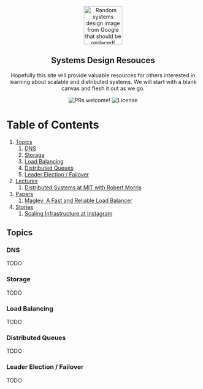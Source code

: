 <p align="center">
  <img src="https://miro.medium.com/max/2000/1*UXYdhUocJfSHSdV3vRn8OQ.png" alt="Random systems design image from Google that should be replaced!" width="100">
</p>

<h2 align="center">
  Systems Design Resouces
</h2>

<p align="center">
  Hopefully this site will provide valuable resources for others interested in learning about scalable and distributed systems. We will start with a blank canvas and flesh it out as we go.
</p>

<p align="center">
  <img src="https://img.shields.io/badge/PRs-Welcome!-yellowgreen" alt="PRs welcome!" />

  <img alt="License" src="https://img.shields.io/badge/license-MIT-yellowgreen">
</p>

# Table of Contents
1. [Topics](#topics)
    1. [DNS](#dns)
    2. [Storage](#storage)
    3. [Load Balancing](#load-balancing)
    4. [Distributed Queues](#distributed-queues)
    5. [Leader Election / Failover](#failover)
2. [Lectures](#lectures)
    1. [Distributed Systems at MIT with Robert Morris](https://www.youtube.com/watch?v=cQP8WApzIQQ&list=PLrw6a1wE39_tb2fErI4-WkMbsvGQk9_UB)
4. [Papers](#papers)
    1. [Maglev: A Fast and Reliable Load Balancer](https://research.google/pubs/pub44824/) 
6. [Stories](#stories)
    1. [Scaling Infrastructure at Instagram](https://www.youtube.com/watch?v=hnpzNAPiC0E&t=2182s) 

## Topics <a name="topics"></a>

### DNS <a name="dns"></a>
TODO

### Storage <a name="storage"></a>
TODO

### Load Balancing <a name="load-balancing"></a>
TODO

### Distributed Queues <a name="distributed-queues"></a>
TODO

### Leader Election / Failover <a name="failover"></a>
TODO



